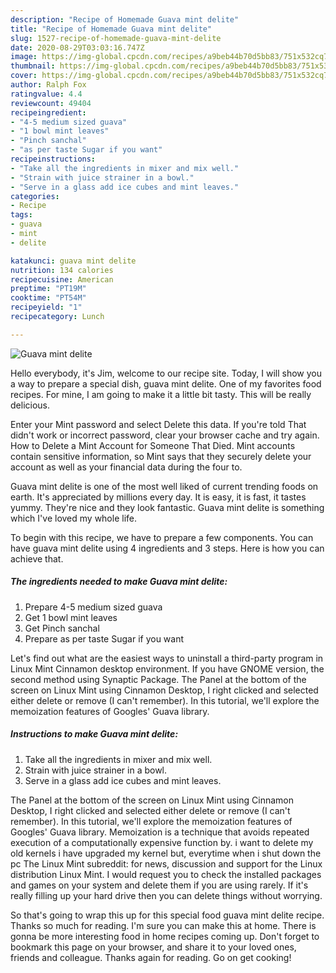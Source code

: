 ```yaml
---
description: "Recipe of Homemade Guava mint delite"
title: "Recipe of Homemade Guava mint delite"
slug: 1527-recipe-of-homemade-guava-mint-delite
date: 2020-08-29T03:03:16.747Z
image: https://img-global.cpcdn.com/recipes/a9beb44b70d5bb83/751x532cq70/guava-mint-delite-recipe-main-photo.jpg
thumbnail: https://img-global.cpcdn.com/recipes/a9beb44b70d5bb83/751x532cq70/guava-mint-delite-recipe-main-photo.jpg
cover: https://img-global.cpcdn.com/recipes/a9beb44b70d5bb83/751x532cq70/guava-mint-delite-recipe-main-photo.jpg
author: Ralph Fox
ratingvalue: 4.4
reviewcount: 49404
recipeingredient:
- "4-5 medium sized guava"
- "1 bowl mint leaves"
- "Pinch sanchal"
- "as per taste Sugar if you want"
recipeinstructions:
- "Take all the ingredients in mixer and mix well."
- "Strain with juice strainer in a bowl."
- "Serve in a glass add ice cubes and mint leaves."
categories:
- Recipe
tags:
- guava
- mint
- delite

katakunci: guava mint delite 
nutrition: 134 calories
recipecuisine: American
preptime: "PT19M"
cooktime: "PT54M"
recipeyield: "1"
recipecategory: Lunch

---
```



![Guava mint delite](https://img-global.cpcdn.com/recipes/a9beb44b70d5bb83/751x532cq70/guava-mint-delite-recipe-main-photo.jpg)

Hello everybody, it's Jim, welcome to our recipe site. Today, I will show you a way to prepare a special dish, guava mint delite. One of my favorites food recipes. For mine, I am going to make it a little bit tasty. This will be really delicious.

Enter your Mint password and select Delete this data. If you&#39;re told That didn&#39;t work or incorrect password, clear your browser cache and try again. How to Delete a Mint Account for Someone That Died. Mint accounts contain sensitive information, so Mint says that they securely delete your account as well as your financial data during the four to.

Guava mint delite is one of the most well liked of current trending foods on earth. It's appreciated by millions every day. It is easy, it is fast, it tastes yummy. They're nice and they look fantastic. Guava mint delite is something which I've loved my whole life.


To begin with this recipe, we have to prepare a few components. You can have guava mint delite using 4 ingredients and 3 steps. Here is how you can achieve that.

<!--inarticleads1-->

##### The ingredients needed to make Guava mint delite:

1. Prepare 4-5 medium sized guava
1. Get 1 bowl mint leaves
1. Get Pinch sanchal
1. Prepare as per taste Sugar if you want


Let&#39;s find out what are the easiest ways to uninstall a third-party program in Linux Mint Cinnamon desktop environment. If you have GNOME version, the second method using Synaptic Package. The Panel at the bottom of the screen on Linux Mint using Cinnamon Desktop, I right clicked and selected either delete or remove (I can&#39;t remember). In this tutorial, we&#39;ll explore the memoization features of Googles&#39; Guava library. 

<!--inarticleads2-->

##### Instructions to make Guava mint delite:

1. Take all the ingredients in mixer and mix well.
1. Strain with juice strainer in a bowl.
1. Serve in a glass add ice cubes and mint leaves.


The Panel at the bottom of the screen on Linux Mint using Cinnamon Desktop, I right clicked and selected either delete or remove (I can&#39;t remember). In this tutorial, we&#39;ll explore the memoization features of Googles&#39; Guava library. Memoization is a technique that avoids repeated execution of a computationally expensive function by. i want to delete my old kernels i have upgraded my kernel but, everytime when i shut down the pc The Linux Mint subreddit: for news, discussion and support for the Linux distribution Linux Mint. I would request you to check the installed packages and games on your system and delete them if you are using rarely. If it&#39;s really filling up your hard drive then you can delete things without worrying. 

So that's going to wrap this up for this special food guava mint delite recipe. Thanks so much for reading. I'm sure you can make this at home. There is gonna be more interesting food in home recipes coming up. Don't forget to bookmark this page on your browser, and share it to your loved ones, friends and colleague. Thanks again for reading. Go on get cooking!
